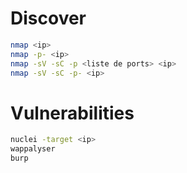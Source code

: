 # Discover
```bash
nmap <ip>
nmap -p- <ip>
nmap -sV -sC -p <liste de ports> <ip>  
nmap -sV -sC -p- <ip>  
```

# Vulnerabilities
```bash
nuclei -target <ip>
wappalyser
burp
```

